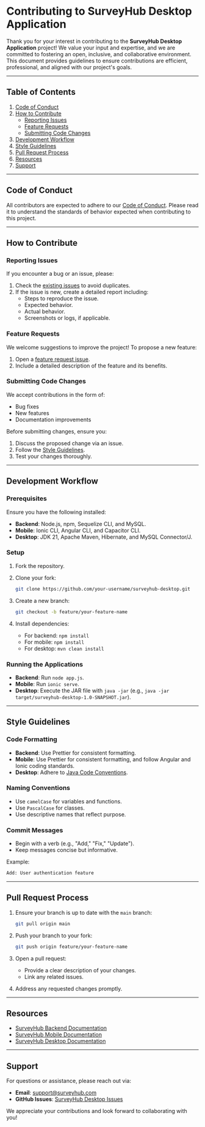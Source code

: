# Contributing to SurveyHub Desktop Application

Thank you for your interest in contributing to the **SurveyHub Desktop Application** project! We value your input and expertise, and we are committed to fostering an open, inclusive, and collaborative environment. This document provides guidelines to ensure contributions are efficient, professional, and aligned with our project's goals.

---

## Table of Contents

1. [Code of Conduct](#code-of-conduct)
2. [How to Contribute](#how-to-contribute)
   - [Reporting Issues](#reporting-issues)
   - [Feature Requests](#feature-requests)
   - [Submitting Code Changes](#submitting-code-changes)
3. [Development Workflow](#development-workflow)
4. [Style Guidelines](#style-guidelines)
5. [Pull Request Process](#pull-request-process)
6. [Resources](#resources)
7. [Support](#support)

---

## Code of Conduct

All contributors are expected to adhere to our [Code of Conduct](CODE_OF_CONDUCT.md). Please read it to understand the standards of behavior expected when contributing to this project.

---

## How to Contribute

### Reporting Issues

If you encounter a bug or an issue, please:

1. Check the [existing issues](https://github.com/manuelalejandrojimeneztorres/surveyhub-desktop/issues) to avoid duplicates.
2. If the issue is new, create a detailed report including:
   - Steps to reproduce the issue.
   - Expected behavior.
   - Actual behavior.
   - Screenshots or logs, if applicable.

### Feature Requests

We welcome suggestions to improve the project! To propose a new feature:

1. Open a [feature request issue](https://github.com/manuelalejandrojimeneztorres/surveyhub-desktop/issues/new).
2. Include a detailed description of the feature and its benefits.

### Submitting Code Changes

We accept contributions in the form of:

- Bug fixes
- New features
- Documentation improvements

Before submitting changes, ensure you:

1. Discuss the proposed change via an issue.
2. Follow the [Style Guidelines](#style-guidelines).
3. Test your changes thoroughly.

---

## Development Workflow

### Prerequisites

Ensure you have the following installed:

- **Backend**: Node.js, npm, Sequelize CLI, and MySQL.
- **Mobile**: Ionic CLI, Angular CLI, and Capacitor CLI.
- **Desktop**: JDK 21, Apache Maven, Hibernate, and MySQL Connector/J.

### Setup

1. Fork the repository.
2. Clone your fork:

   ```bash
   git clone https://github.com/your-username/surveyhub-desktop.git
   ```

3. Create a new branch:

   ```bash
   git checkout -b feature/your-feature-name
   ```

4. Install dependencies:
   - For backend: `npm install`
   - For mobile: `npm install`
   - For desktop: `mvn clean install`

### Running the Applications

- **Backend**: Run `node app.js`.
- **Mobile**: Run `ionic serve`.
- **Desktop**: Execute the JAR file with `java -jar` (e.g., `java -jar target/surveyhub-desktop-1.0-SNAPSHOT.jar`).

---

## Style Guidelines

### Code Formatting

- **Backend**: Use Prettier for consistent formatting.
- **Mobile**: Use Prettier for consistent formatting, and follow Angular and Ionic coding standards.
- **Desktop**: Adhere to [Java Code Conventions](https://www.oracle.com/java/technologies/javase/codeconventions-contents.html).

### Naming Conventions

- Use `camelCase` for variables and functions.
- Use `PascalCase` for classes.
- Use descriptive names that reflect purpose.

### Commit Messages

- Begin with a verb (e.g., "Add," "Fix," "Update").
- Keep messages concise but informative.

Example:

```bash
Add: User authentication feature
```

---

## Pull Request Process

1. Ensure your branch is up to date with the `main` branch:

   ```bash
   git pull origin main
   ```

2. Push your branch to your fork:

   ```bash
   git push origin feature/your-feature-name
   ```

3. Open a pull request:
   - Provide a clear description of your changes.
   - Link any related issues.

4. Address any requested changes promptly.

---

## Resources

- [SurveyHub Backend Documentation](https://github.com/manuelalejandrojimeneztorres/surveyhub-server/wiki)
- [SurveyHub Mobile Documentation](https://github.com/manuelalejandrojimeneztorres/surveyhub-mobile/wiki)
- [SurveyHub Desktop Documentation](https://github.com/manuelalejandrojimeneztorres/surveyhub-desktop/wiki)

---

## Support

For questions or assistance, please reach out via:

- **Email**: support@surveyhub.com
- **GitHub Issues**: [SurveyHub Desktop Issues](https://github.com/manuelalejandrojimeneztorres/surveyhub-desktop/issues)

We appreciate your contributions and look forward to collaborating with you!
